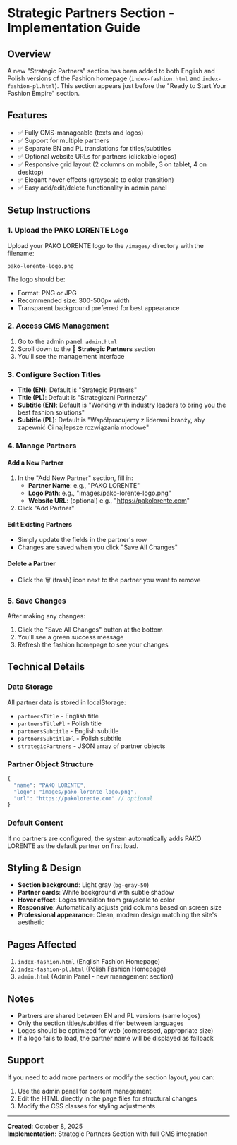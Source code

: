 # Strategic Partners Section - Implementation Guide

## Overview
A new "Strategic Partners" section has been added to both English and Polish versions of the Fashion homepage (`index-fashion.html` and `index-fashion-pl.html`). This section appears just before the "Ready to Start Your Fashion Empire" section.

## Features
- ✅ Fully CMS-manageable (texts and logos)
- ✅ Support for multiple partners
- ✅ Separate EN and PL translations for titles/subtitles
- ✅ Optional website URLs for partners (clickable logos)
- ✅ Responsive grid layout (2 columns on mobile, 3 on tablet, 4 on desktop)
- ✅ Elegant hover effects (grayscale to color transition)
- ✅ Easy add/edit/delete functionality in admin panel

## Setup Instructions

### 1. Upload the PAKO LORENTE Logo
Upload your PAKO LORENTE logo to the `/images/` directory with the filename:
```
pako-lorente-logo.png
```

The logo should be:
- Format: PNG or JPG
- Recommended size: 300-500px width
- Transparent background preferred for best appearance

### 2. Access CMS Management
1. Go to the admin panel: `admin.html`
2. Scroll down to the **🤝 Strategic Partners** section
3. You'll see the management interface

### 3. Configure Section Titles
- **Title (EN)**: Default is "Strategic Partners"
- **Title (PL)**: Default is "Strategiczni Partnerzy"
- **Subtitle (EN)**: Default is "Working with industry leaders to bring you the best fashion solutions"
- **Subtitle (PL)**: Default is "Współpracujemy z liderami branży, aby zapewnić Ci najlepsze rozwiązania modowe"

### 4. Manage Partners

#### Add a New Partner
1. In the "Add New Partner" section, fill in:
   - **Partner Name**: e.g., "PAKO LORENTE"
   - **Logo Path**: e.g., "images/pako-lorente-logo.png"
   - **Website URL**: (optional) e.g., "https://pakolorente.com"
2. Click "Add Partner"

#### Edit Existing Partners
- Simply update the fields in the partner's row
- Changes are saved when you click "Save All Changes"

#### Delete a Partner
- Click the 🗑️ (trash) icon next to the partner you want to remove

### 5. Save Changes
After making any changes:
1. Click the "Save All Changes" button at the bottom
2. You'll see a green success message
3. Refresh the fashion homepage to see your changes

## Technical Details

### Data Storage
All partner data is stored in localStorage:
- `partnersTitle` - English title
- `partnersTitlePl` - Polish title
- `partnersSubtitle` - English subtitle
- `partnersSubtitlePl` - Polish subtitle
- `strategicPartners` - JSON array of partner objects

### Partner Object Structure
```javascript
{
  "name": "PAKO LORENTE",
  "logo": "images/pako-lorente-logo.png",
  "url": "https://pakolorente.com" // optional
}
```

### Default Content
If no partners are configured, the system automatically adds PAKO LORENTE as the default partner on first load.

## Styling & Design
- **Section background**: Light gray (`bg-gray-50`)
- **Partner cards**: White background with subtle shadow
- **Hover effect**: Logos transition from grayscale to color
- **Responsive**: Automatically adjusts grid columns based on screen size
- **Professional appearance**: Clean, modern design matching the site's aesthetic

## Pages Affected
1. `index-fashion.html` (English Fashion Homepage)
2. `index-fashion-pl.html` (Polish Fashion Homepage)
3. `admin.html` (Admin Panel - new management section)

## Notes
- Partners are shared between EN and PL versions (same logos)
- Only the section titles/subtitles differ between languages
- Logos should be optimized for web (compressed, appropriate size)
- If a logo fails to load, the partner name will be displayed as fallback

## Support
If you need to add more partners or modify the section layout, you can:
1. Use the admin panel for content management
2. Edit the HTML directly in the page files for structural changes
3. Modify the CSS classes for styling adjustments

---

**Created**: October 8, 2025  
**Implementation**: Strategic Partners Section with full CMS integration
